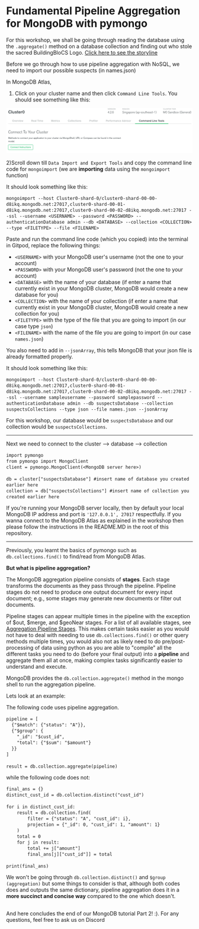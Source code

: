# Fundamental Pipeline Aggregation for MongoDB with pymongo

For this workshop, we shall be going through reading the database using the `.aggregate()` method on a database collection and finding out who stole the sacred BuildingBloCS Logo. [Click here to see the storyline](https://github.com/joelleoqiyi/BBCS-X-NoSQL/tree/master/Part1)

Before we go through how to use pipeline aggregation with NoSQL, we need to import our possible suspects (in names.json)

In MongoDB Atlas,
1) Click on your cluster name and then click `Command Line Tools`. You should see something like this:

![](../images/MongoDBAtlas_CommandLineTools.png)

2)Scroll down till `Data Import and Export Tools` and copy the command line code for `mongoimport` (we are **importing** data using the `mongoimport` function)

It should look something like this:
```
mongoimport --host Cluster0-shard-0/cluster0-shard-00-00-d8ikq.mongodb.net:27017,cluster0-shard-00-01-d8ikq.mongodb.net:27017,cluster0-shard-00-02-d8ikq.mongodb.net:27017 --ssl --username <USERNAME> --password <PASSWORD> --authenticationDatabase admin --db <DATABASE> --collection <COLLECTION> --type <FILETYPE> --file <FILENAME>
```
Paste and run the command line code (which you copied) into the terminal in Gitpod, replace the following things:
- `<USERNAME>` with your MongoDB user's username (not the one to your account)
- `<PASSWORD>` with your MongoDB user's password (not the one to your account)
- `<DATABASE>` with the name of your database (if enter a name that currently exist in your MongoDB cluster, MongoDB would create a new database for you)
- `<COLLECTION>` with the name of your collection (if enter a name that currently exist in your MongoDB cluster, MongoDB would create a new collection for you)
- `<FILETYPE>` with the type of the file that you are going to import (in our case type `json`)
- `<FILENAME>` with the name of the file you are going to import (in our case `names.json`)

You also need to add in `--jsonArray`, this tells MongoDB that your json file is already formatted properly.

It should look something like this:
```
mongoimport --host Cluster0-shard-0/cluster0-shard-00-00-d8ikq.mongodb.net:27017,cluster0-shard-00-01-d8ikq.mongodb.net:27017,cluster0-shard-00-02-d8ikq.mongodb.net:27017 --ssl --username sampleusername --password samplepassword --authenticationDatabase admin --db suspectsDatabase --collection suspectsCollections --type json --file names.json --jsonArray
```
For this workshop, our database would be `suspectsDatabase` and our collection would be `suspectsCollections`.

---

Next we need to connect to the cluster --> database --> collection
```
import pymongo
from pymongo import MongoClient
client = pymongo.MongoClient(<MongoDB server here>)

db = cluster["suspectsDatabase"] #insert name of database you created earlier here
collection = db["suspectsCollections"] #insert name of collection you created earlier here
```
If you're running your MongoDB server locally, then by default your local MongoDB IP address and port is `'127.0.0.1', 27017` respectfully. If you wanna connect to the MongoDB Atlas as explained in the workshop then please follow the instructions in the README.MD in the root of this repository.

---

Previously, you learnt the basics of pymongo such as `db.collections.find()` to find/read from MongoDB Atlas.

**But what is pipeline aggregation?**

The MongoDB aggregation pipeline consists of **stages**. Each stage transforms the documents as they pass through the pipeline. Pipeline stages do not need to produce one output document for every input document; e.g., some stages may generate new documents or filter out documents.

Pipeline stages can appear multiple times in the pipeline with the exception of $out, $merge, and $geoNear stages. For a list of all available stages, see [Aggregation Pipeline Stages](https://docs.mongodb.com/manual/reference/operator/aggregation-pipeline/#aggregation-pipeline-operator-reference). This makes certain tasks easier as you would not have to deal with needing to use `db.collections.find()` or other query methods multiple times, you would also not as likely need to do pre/post-processing of data using python as you are able to "compile" all the different tasks you need to do (before your final output) into a **pipeline** and aggregate them all at once, making complex tasks significantly easier to understand and execute. 

MongoDB provides the `db.collection.aggregate()` method in the mongo shell to run the aggregation pipeline.

Lets look at an example:

The following code uses pipeline aggregation.
```
pipeline = [
  {"$match": {"status": "A"}},
  {"$group": {
    "_id": "$cust_id",
    "total": {"$sum": "$amount"}
  }}
]

result = db.collection.aggregate(pipeline)
```
while the following code does not:
```
final_ans = {}
distinct_cust_id = db.collection.distinct("cust_id")

for i in distinct_cust_id:
    result = db.collection.find(
        filter = {"status": "A", "cust_id": i},
        projection = {"_id": 0, "cust_id": 1, "amount": 1}
    )
    total = 0
    for j in result:
        total += j["amount"]
        final_ans[j]["cust_id"]] = total

print(final_ans)
```
We won't be going through `db.collection.distinct()` and `$group (aggregation)` but some things to consider is that, although both codes does and outputs the same dictionary, pipeline aggregation does it in a **more succinct and concise way** compared to the one which doesn't.

##

And here concludes the end of our MongoDB tutorial Part 2! :). For any questions, feel free to ask us on Discord
